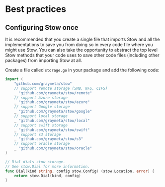 # Best practices

## Configuring Stow once

It is recommended that you create a single file that imports Stow and all the implementations to save you from doing so in every code file where you might use Stow. You can also take the opportunity to abstract the top level Stow methods that your code uses to save other code files (including other packages) from importing Stow at all.

Create a file called `storage.go` in your package and add the following code:

```go
import (
	"github.com/graymeta/stow"
	// support remote storage (SMB, NFS, CIFS)
	_ "github.com/graymeta/stow/remote"
	// support Azure storage
	_ "github.com/graymeta/stow/azure"
	// support Google storage
	_ "github.com/graymeta/stow/google"
	// support local storage
	_ "github.com/graymeta/stow/local"
	// support swift storage
	_ "github.com/graymeta/stow/swift"
	// support s3 storage
	_ "github.com/graymeta/stow/s3"
	// support oracle storage
	_ "github.com/graymeta/stow/oracle"
)

// Dial dials stow storage.
// See stow.Dial for more information.
func Dial(kind string, config stow.Config) (stow.Location, error) {
	return stow.Dial(kind, config)
}
```
